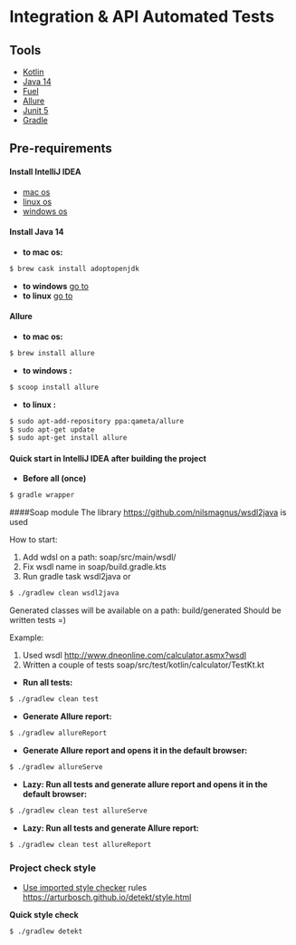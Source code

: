 # Integration & API Automated Tests
 
## Tools
* [Kotlin](https://kotlinlang.org/)
* [Java 14](https://openjdk.java.net/projects/jdk/14/)
* [Fuel](https://github.com/kittinunf/fuel)
* [Allure](https://docs.qameta.io/allure/)
* [Junit 5](https://junit.org/junit5/docs/current/user-guide/#api-evolution/)
* [Gradle](https://gradle.org/)

## Pre-requirements
#### Install IntelliJ IDEA
* [mac os](https://www.jetbrains.com/idea/download/#section=mac)
* [linux os](https://www.jetbrains.com/idea/download/#section=linux)
* [windows os](https://www.jetbrains.com/idea/download/#section=windows)

#### Install Java 14
* **to mac os:**
```bash 
$ brew cask install adoptopenjdk
```
* **to windows** [go to](https://adoptopenjdk.net/installation.html?variant=openjdk14&jvmVariant=hotspot#x64_win-jdk)
* **to linux** [go to](https://adoptopenjdk.net/installation.html?variant=openjdk14&jvmVariant=hotspot#x64_linux-jdk)
#### Allure 
* **to mac os:** 
```bash 
$ brew install allure
```
* **to windows :**
```bash
$ scoop install allure
```
* **to linux :**
```bash
$ sudo apt-add-repository ppa:qameta/allure
$ sudo apt-get update 
$ sudo apt-get install allure
```
#### Quick start in IntelliJ IDEA after building the project
* **Before all (once)**
```bash
$ gradle wrapper
```

####Soap module
The library https://github.com/nilsmagnus/wsdl2java is used 

How to start:
1. Add  wdsl on a path:  soap/src/main/wsdl/
2. Fix  wsdl name in soap/build.gradle.kts
3. Run  gradle task  wsdl2java or
```bash
$ ./gradlew clean wsdl2java
```
Generated classes will be available on a path:  build/generated
 Should be written tests =)

Example:
1. Used  wsdl  http://www.dneonline.com/calculator.asmx?wsdl
2. Written a couple of tests soap/src/test/kotlin/calculator/TestKt.kt


* **Run all tests:**
 ```bash 
 $ ./gradlew clean test
```
* **Generate Allure report:**
```bash 
$ ./gradlew allureReport
```
* **Generate Allure report and opens it in the default browser:** 
```bash
$ ./gradlew allureServe
``` 

* **Lazy: Run all tests and generate allure report and opens it in the default browser:**
 ```bash 
 $ ./gradlew clean test allureServe
```

* **Lazy: Run all tests and generate Allure report:** 
 ```bash 
 $ ./gradlew clean test allureReport
```

### Project check style
* [Use imported style checker](https://github.com/arturbosch/detekt)
    rules https://arturbosch.github.io/detekt/style.html

 **Quick style check**   
```bash
$ ./gradlew detekt
```